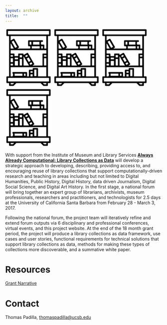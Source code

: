 ```yaml
---
layout: archive
title:  ""
---
```


![library](images/library.png) ![library](images/library.png) ![library](images/library.png) ![library](images/library.png)

With support from the Institute of Museum and Library Services [**Always Already Computational: Library Collections as Data**](https://www.imls.gov/sites/default/files/grants/lg-73-16-0096-16/proposals/lg-73-16-0096-16_proposal_documents.pdf) will develop a strategic approach to developing, describing, providing access to, and encouraging reuse of library collections that support computationally-driven research and teaching in areas including but not limited to Digital Humanities, Public History, Digital History, data driven Journalism, Digital Social Science, and Digital Art History.  In the first stage, a national forum will bring together an expert group of librarians, archivists, museum professionals, researchers and practitioners, and technologists for 2.5 days at the University of California Santa Barbara from February 28 - March 3, 2017. 

Following the national forum, the project team will iteratively refine and extend forum outputs via 6 disciplinary and professional conferences, virtual events, and this project website. At the end of the 18 month grant period, the project will produce a library collections as data framework, use cases and user stories, functional requirements for technical solutions that support library collections as data, methods for making these types of collections more discoverable, and a summative white paper. 

# Resources

[Grant Narrative](https://www.imls.gov/sites/default/files/grants/lg-73-16-0096-16/proposals/lg-73-16-0096-16_proposal_documents.pdf)

# Contact

Thomas Padilla, <thomaspadilla@ucsb.edu>
